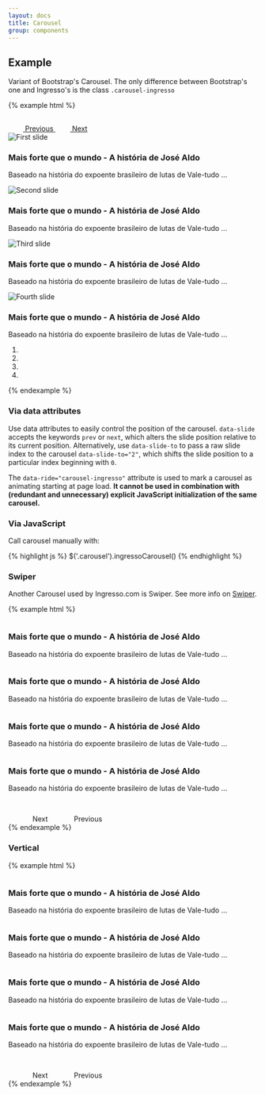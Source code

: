 ```yaml
---
layout: docs
title: Carousel
group: components
---
```




## Example

Variant of Bootstrap's Carousel.
The only difference between Bootstrap's one and Ingresso's is the class <code class="highlighter-rouge">.carousel-ingresso</code>

{% example html %}
<div id="carousel-example-generic" class="carousel slide carousel-ingresso" data-ride="carousel-ingresso">
  <div class="carousel-content">
    <a class="left carousel-control" href="#carousel-example-generic" role="button" data-slide="prev">
      <svg class="svg-icon icon-prev" width="30" height="30">
        <use xmlns:xlink="http://www.w3.org/1999/xlink" xlink:href="#icon-arrow-left-1"></use>
      </svg>
      <span class="sr-only">Previous</span>
    </a>
    <a class="right carousel-control" href="#carousel-example-generic" role="button" data-slide="next">
      <svg class="svg-icon icon-next" width="30" height="30" aria-hidden="true">
        <use xmlns:xlink="http://www.w3.org/1999/xlink" xlink:href="#icon-arrow-right-1"></use>
      </svg>
      <span class="sr-only">Next</span>
    </a>
    <div class="carousel-inner" role="listbox">
      <div class="carousel-item active">
        <img src="https://ingresso-a.akamaihd.net/img/cinema/cartaz/14207_d.jpg" alt="First slide">
        <div class="carousel-caption">
          <h3>Mais forte que o mundo - A história de José Aldo</h3>
          <p class="hidden-xs-down">Baseado na história do expoente brasileiro de lutas de Vale-tudo ...</p>
        </div>
      </div>
      <div class="carousel-item">
        <img src="https://ingresso-a.akamaihd.net/img/cinema/cartaz/14040_d.jpg" alt="Second slide">
        <div class="carousel-caption">
          <h3>Mais forte que o mundo - A história de José Aldo</h3>
          <p class="hidden-xs-down">Baseado na história do expoente brasileiro de lutas de Vale-tudo ...</p>
        </div>
      </div>
      <div class="carousel-item">
        <img src="https://ingresso-a.akamaihd.net/img/cinema/cartaz/13758_d.jpg" alt="Third slide">
        <div class="carousel-caption">
          <h3>Mais forte que o mundo - A história de José Aldo</h3>
          <p class="hidden-xs-down">Baseado na história do expoente brasileiro de lutas de Vale-tudo ...</p>
        </div>
      </div>
      <div class="carousel-item">
        <img src="https://ingresso-a.akamaihd.net/img/cinema/cartaz/14199_d.jpg" alt="Fourth slide">
        <div class="carousel-caption">
          <h3>Mais forte que o mundo - A história de José Aldo</h3>
          <p class="hidden-xs-down">Baseado na história do expoente brasileiro de lutas de Vale-tudo ...</p>
        </div>
      </div>
    </div>
  </div>
  <ol class="carousel-indicators">
    <li data-target="#carousel-example-generic" data-slide-to="0" class="active carousel-indicator"></li>
    <li data-target="#carousel-example-generic" data-slide-to="1" class="carousel-indicator"></li>
    <li data-target="#carousel-example-generic" data-slide-to="2" class="carousel-indicator"></li>
    <li data-target="#carousel-example-generic" data-slide-to="3" class="carousel-indicator"></li>
  </ol>
</div>
{% endexample %}

### Via data attributes

Use data attributes to easily control the position of the carousel. `data-slide` accepts the keywords `prev` or `next`, which alters the slide position relative to its current position. Alternatively, use `data-slide-to` to pass a raw slide index to the carousel `data-slide-to="2"`, which shifts the slide position to a particular index beginning with `0`.

The `data-ride="carousel-ingresso"` attribute is used to mark a carousel as animating starting at page load. **It cannot be used in combination with (redundant and unnecessary) explicit JavaScript initialization of the same carousel.**

### Via JavaScript

Call carousel manually with:

{% highlight js %}
$('.carousel').ingressoCarousel()
{% endhighlight %}

### Swiper

Another Carousel used by Ingresso.com is Swiper. See more info on <a href="http://idangero.us/swiper/">Swiper</a>.

{% example html %}
<!-- Swiper -->
<div class="swiper-ingresso" data-ride="swiper-ingresso">
  <div class="swiper-container gallery-top">
    <div class="swiper-wrapper">
      <div class="swiper-slide">
        <img src="https://ingresso-a.akamaihd.net/img/cinema/cartaz/14207_d.jpg" alt="">
        <div class="carousel-caption">
          <h3>Mais forte que o mundo - A história de José Aldo</h3>
          <p class="hidden-xs-down">Baseado na história do expoente brasileiro de lutas de Vale-tudo ...</p>
        </div>
      </div>
      <div class="swiper-slide">
        <img src="https://ingresso-a.akamaihd.net/img/cinema/cartaz/14040_d.jpg" alt="">
        <div class="carousel-caption">
          <h3>Mais forte que o mundo - A história de José Aldo</h3>
          <p class="hidden-xs-down">Baseado na história do expoente brasileiro de lutas de Vale-tudo ...</p>
        </div>
      </div>
      <div class="swiper-slide">
        <img src="https://ingresso-a.akamaihd.net/img/cinema/cartaz/13758_d.jpg" alt="">
        <div class="carousel-caption">
          <h3>Mais forte que o mundo - A história de José Aldo</h3>
          <p class="hidden-xs-down">Baseado na história do expoente brasileiro de lutas de Vale-tudo ...</p>
        </div>
      </div>
      <div class="swiper-slide">
        <img src="https://ingresso-a.akamaihd.net/img/cinema/cartaz/14199_d.jpg" alt="">
        <div class="carousel-caption">
          <h3>Mais forte que o mundo - A história de José Aldo</h3>
          <p class="hidden-xs-down">Baseado na história do expoente brasileiro de lutas de Vale-tudo ...</p>
        </div>
      </div>
    </div>
    <!-- Add Arrows -->
    <a class="swiper-button-next hidden-md-down" role="button">
      <svg class="svg-icon icon-next" width="45" height="45" aria-hidden="true">
        <use xmlns:xlink="http://www.w3.org/1999/xlink" xlink:href="#icon-arrow-right-1"></use>
      </svg>
      <span class="sr-only">Next</span>
    </a>
    <a class="swiper-button-prev hidden-md-down" role="button">
      <svg class="svg-icon icon-prev" width="45" height="45" aria-hidden="true">
        <use xmlns:xlink="http://www.w3.org/1999/xlink" xlink:href="#icon-arrow-left-1"></use>
      </svg>
      <span class="sr-only">Previous</span>
    </a>
  </div>
  <div class="swiper-container gallery-thumbs">
    <div class="swiper-wrapper">
      <div class="swiper-slide swiper-slide-active"><img src="https://ingresso-a.akamaihd.net/img/cinema/cartaz/14207_d.jpg" alt=""></div>
      <div class="swiper-slide"><img src="https://ingresso-a.akamaihd.net/img/cinema/cartaz/14040_d.jpg" alt=""></div>
      <div class="swiper-slide"><img src="https://ingresso-a.akamaihd.net/img/cinema/cartaz/13758_d.jpg" alt=""></div>
      <div class="swiper-slide"><img src="https://ingresso-a.akamaihd.net/img/cinema/cartaz/14199_d.jpg" alt=""></div>
    </div>
  </div>
</div>
{% endexample %}

### Vertical

{% example html %}
<!-- Swiper -->
<div class="swiper-ingresso swiper-ingresso-side" data-ride="swiper-ingresso-side">
  <div class="swiper-container gallery-top">
    <div class="swiper-wrapper">
      <div class="swiper-slide">
        <img src="https://ingresso-a.akamaihd.net/img/cinema/cartaz/14207_d.jpg" alt="">
        <div class="carousel-caption">
          <h3>Mais forte que o mundo - A história de José Aldo</h3>
          <p class="hidden-xs-down">Baseado na história do expoente brasileiro de lutas de Vale-tudo ...</p>
        </div>
      </div>
      <div class="swiper-slide">
        <img src="https://ingresso-a.akamaihd.net/img/cinema/cartaz/14040_d.jpg" alt="">
        <div class="carousel-caption">
          <h3>Mais forte que o mundo - A história de José Aldo</h3>
          <p class="hidden-xs-down">Baseado na história do expoente brasileiro de lutas de Vale-tudo ...</p>
        </div>
      </div>
      <div class="swiper-slide">
        <img src="https://ingresso-a.akamaihd.net/img/cinema/cartaz/13758_d.jpg" alt="">
        <div class="carousel-caption">
          <h3>Mais forte que o mundo - A história de José Aldo</h3>
          <p class="hidden-xs-down">Baseado na história do expoente brasileiro de lutas de Vale-tudo ...</p>
        </div>
      </div>
      <div class="swiper-slide">
        <img src="https://ingresso-a.akamaihd.net/img/cinema/cartaz/14199_d.jpg" alt="">
        <div class="carousel-caption">
          <h3>Mais forte que o mundo - A história de José Aldo</h3>
          <p class="hidden-xs-down">Baseado na história do expoente brasileiro de lutas de Vale-tudo ...</p>
        </div>
      </div>
    </div>
    <!-- Add Arrows -->
    <a class="swiper-button-next hidden-md-down" role="button">
      <svg class="svg-icon icon-next" width="45" height="45" aria-hidden="true">
        <use xmlns:xlink="http://www.w3.org/1999/xlink" xlink:href="#icon-arrow-right-1"></use>
      </svg>
      <span class="sr-only">Next</span>
    </a>
    <a class="swiper-button-prev hidden-md-down" role="button">
      <svg class="svg-icon icon-prev" width="45" height="45" aria-hidden="true">
        <use xmlns:xlink="http://www.w3.org/1999/xlink" xlink:href="#icon-arrow-left-1"></use>
      </svg>
      <span class="sr-only">Previous</span>
    </a>
  </div>
  <div class="swiper-container gallery-thumbs">
    <div class="swiper-wrapper">
      <div class="swiper-slide"><img src="https://ingresso-a.akamaihd.net/img/cinema/cartaz/14207_d.jpg" alt=""></div>
      <div class="swiper-slide"><img src="https://ingresso-a.akamaihd.net/img/cinema/cartaz/14040_d.jpg" alt=""></div>
      <div class="swiper-slide"><img src="https://ingresso-a.akamaihd.net/img/cinema/cartaz/13758_d.jpg" alt=""></div>
      <div class="swiper-slide"><img src="https://ingresso-a.akamaihd.net/img/cinema/cartaz/14199_d.jpg" alt=""></div>
    </div>
  </div>
</div>
{% endexample %}
